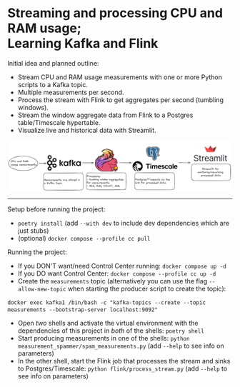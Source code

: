 # Streaming and processing CPU and RAM usage; <br/> Learning Kafka and Flink

Initial idea and planned outline:
- Stream CPU and RAM usage measurements with one or more Python scripts to a Kafka topic.
- Multiple measurements per second.
- Process the stream with Flink to get aggregates per second (tumbling windows).
- Stream the window aggregate data from Flink to a Postgres table/Timescale hypertable.
- Visualize live and historical data with Streamlit.

![Project diagram](./diagram.png)

---

Setup before running the project:
- `poetry install` (add `--with dev` to include dev dependencies which are just stubs)
- (optional) `docker compose --profile cc pull`

Running the project:
- If you DON'T want/need Control Center running: `docker compose up -d`
- If you DO want Control Center: `docker compose --profile cc up -d`
- Create the `measurements` topic (alternatively you can use the flag `--allow-new-topic` when starting the producer script to create the topic):
```
docker exec kafka1 /bin/bash -c "kafka-topics --create --topic measurements --bootstrap-server localhost:9092"
```
- Open _two_ shells and activate the virtual environment with the dependencies of this project in _both_ of the shells: `poetry shell`
- Start producing measurements in one of the shells: `python measurement_spammer/spam_measurements.py` (add `--help` to see info on parameters)
- In the other shell, start the Flink job that processes the stream and sinks to Postgres/Timescale: `python flink/process_stream.py` (add `--help` to see info on parameters)

